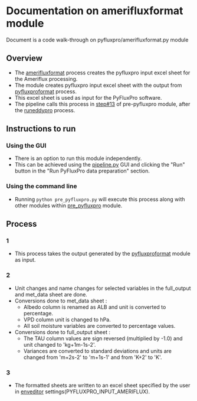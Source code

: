 # Documentation on amerifluxformat module
Document is a code walk-through on pyfluxpro/amerifluxformat.py module

## Overview
- The [amerifluxformat](https://github.com/ncsa/ameriflux-pipeline/blob/develop/ameriflux_pipeline/pyfluxpro/amerifluxformat.py) process creates the pyfluxpro input excel sheet for the Ameriflux processing.
- The module creates pyfluxpro input excel sheet with the output from [pyfluxproformat](https://github.com/ncsa/ameriflux-pipeline/blob/develop/docs/pyfluxpro/pyfluxproformat.md) process.
- This excel sheet is used as input for the PyFluxPro software. 
- The pipeline calls this process in [step#13](https://github.com/ncsa/ameriflux-pipeline/blob/develop/docs/prepyfluxpro.md#13) of pre-pyfluxpro module, after the [runeddypro](https://github.com/ncsa/ameriflux-pipeline/blob/develop/docs/eddypro/runeddypro.md) process.

## Instructions to run

### Using the GUI
- There is an option to run this module independently. 
- This can be achieved using the [pipeline.py](https://github.com/ncsa/ameriflux-pipeline/blob/develop/ameriflux_pipeline/pipeline.py) GUI and clicking the "Run" button in the "Run PyFluxPro data preparation" section.

### Using the command line
- Running ```python pre_pyfluxpro.py``` will execute this process along with other modules within [pre_pyfluxpro](https://github.com/ncsa/ameriflux-pipeline/blob/develop/docs/prepyfluxpro.md) module.

## Process

### 1
- This process takes the output generated by the [pyfluxproformat](https://github.com/ncsa/ameriflux-pipeline/blob/develop/docs/pyfluxpro/pyfluxproformat.md) module as input.

### 2
- Unit changes and name changes for selected variables in the full_output and met_data sheet are done.
- Conversions done to met_data sheet :
  - Albedo column is renamed as ALB and unit is converted to percentage.
  - VPD column unit is changed to hPa.
  - All soil moisture variables are converted to percentage values.
- Conversions done to full_output sheet :
  - The TAU column values are sign reversed (multiplied by -1.0) and unit changed to 'kg+1m-1s-2'.
  - Variances are converted to standard deviations and units are changed from 'm+2s-2' to 'm+1s-1' and from 'K+2' to 'K'.

### 3
- The formatted sheets are written to an excel sheet specified by the user in [enveditor](https://github.com/ncsa/ameriflux-pipeline/blob/develop/docs/enveditor.md) settings(PYFLUXPRO_INPUT_AMERIFLUX).
